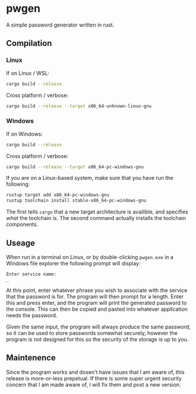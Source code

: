 # pwgen
A simple password generator written in rust.

## Compilation

### Linux
If on Linux / WSL:
```sh
cargo build --release
```
Cross platform / verbose:
```sh
cargo build --release --target x86_64-unknown-linux-gnu
```

### Windows
If on Windows:
```sh
cargo build --release
```

Cross platform / verbose:
```sh
cargo build --release --target x86_64-pc-windows-gnu
```
If you are on a Linux-based system, make sure that you have run the following:
```sh
rustup target add x86_64-pc-windows-gnu
rustup toolchain install stable-x86_64-pc-windows-gnu
```
The first tells `cargo` that a new target architecture is availible, and specifies *what* the toolchain is.
The second command actually installs the toolchain components. 

## Useage
When run in a terminal on Linux, or by double-clicking `pwgen.exe` in a Windows file explorer the following prompt will display:
```
Enter service name:
_
```
At this point, enter whatever phrase you wish to associate with the service that the password is for.
The program will then prompt for a length. Enter this and press enter, and the program will print the generated password to the console.
This can then be copied and pasted into whatever application needs the password.

Given the same input, the program will always produce the same password, 
so it can be used to store passwords somewhat securely, 
however the program is not designed for this so the security of the storage is up to you.

## Maintenence
Since the program works and dosen't have issues that I am aware of, this release is more-or-less prepetual. 
If there is some super urgent security concern that I am made aware of, I will fix them and post a new version.
